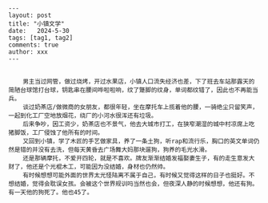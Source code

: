 	---
	layout: post
	title: "小镇文学"
	date:   2024-5-30
	tags: [tag1, tag2]
	comments: true
	author: xxx
	---


	 	男主当过网管，做过烧烤，开过水果店，小镇人口流失经济也差，下了班去车站那露天的简陋台球馆打台球，钥匙串在腰间哗啦啦响，纹了蹩脚的纹身，单词都纹错了，因此也不再能当兵。
	 	谈过奶茶店/做微商的女朋友，都很年轻，坐在摩托车上揽着他的腰，一骑绝尘只留笑声，一起到化工厂空地放烟花，绕厂的小河水很浑还有垃圾。
	 	后来争吵，因工资少，奶茶店也不景气，他去大城市打工，在狭窄潮湿的城中村凉席上吃猪脚饭，工厂侵蚀了他所有的时间。
	 	又回到小镇，学了木匠的手艺做家具，养了一条土狗，听rap和流行乐，胸口的英文单词仍然是错的并没有去洗，但每天黄昏去广场舞大妈那块遛狗，狗养的毛光水滑。
	 	还是那辆摩托，不爱开四轮，就是不喜欢。牌友渐渐结婚发福娶妻生子，有的走生意发大财了，他还是个光棍木工，可能因为没结婚，身材也仍然帅。
	 	有时候想想可能外面的世界太光怪陆离不属于自己，有时候又觉得这样的日子也挺好。不想结婚，觉得会耽误女孩。会被这个世界规训吗当然也会，但夜深人静的时候想想，他还有狗。有一天他的狗死了。他也45了。
	
